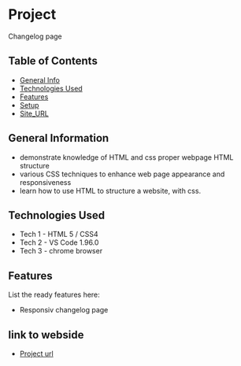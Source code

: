 # Project
Changelog page 


## Table of Contents
* [General Info](#general-information)
* [Technologies Used](#technologies-used)
* [Features](#features)
* [Setup](#setup)
* [Site_URL](https://roadmap.sh/projects/changelog-component)

## General Information
- demonstrate knowledge of HTML and css proper webpage HTML structure
-  various CSS techniques to enhance web page appearance and responsiveness
- learn how to use HTML to structure a website, with css.

## Technologies Used
- Tech 1 - HTML 5 / CSS4
- Tech 2 - VS Code 1.96.0
- Tech 3 - chrome browser

## Features
List the ready features here:
- Responsiv changelog page


## link to webside
- [Project url](https://roadmap.sh/projects/changelog-component)
